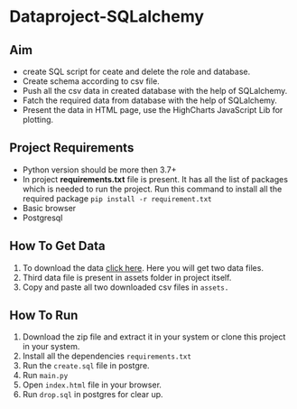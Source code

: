 # Dataproject-SQLalchemy

## Aim
- create SQL script for ceate and delete the role and database. 
- Create schema according to csv file.
- Push all the csv data in created database with the help of SQLalchemy.
- Fatch the required data from database with the help of SQLalchemy.
- Present the data in HTML page, use the HighCharts JavaScript Lib for plotting.

## Project Requirements
- Python version should be more then 3.7+
- In project **requirements.txt** file is present. It has all the list of packages which is needed to run the project. Run this command to install all the required package `pip install -r requirement.txt`
- Basic browser
- Postgresql

## How To Get Data
1. To download the data [click here](https://www.kaggle.com/manasgarg/ipl/version/5). Here you will get two data files.
2. Third data file is present in assets folder in project itself.
3. Copy and paste all two downloaded csv files in `assets.`


## How To Run
1. Download the zip file and extract it in your system or clone this project in your system.
2. Install all the dependencies `requirements.txt`
3. Run the `create.sql` file in postgre.
4. Run `main.py`
5. Open `index.html` file in your browser.
6. Run `drop.sql` in postgres for clear up.
